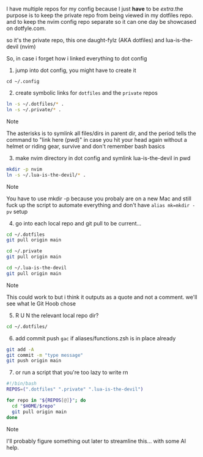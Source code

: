 I have multiple repos for my config because I just **have** to be *extra*.the purpose is to keep the private repo from being viewed in my dotfiles repo. and to keep the nvim config repo separate so it can one day be showcased on dotfyle.com.

so it's the private repo, this one daught-fylz (AKA dotfiles) and lua-is-the-devil (nvim)

So, in case i forget how i linked everything to dot config

1. jump into dot config, you might have to create it

`cd ~/.config`

2. create symbolic links for `dotfiles` and the `private` repos

```bash
ln -s ~/.dotfiles/* .
ln -s ~/.private/* .
```
> [!NOTE]
The asterisks is to symlink all files/dirs in parent dir, and the period tells the command to "link here (pwd)" in case you hit your head again without a helmet or riding gear, survive and don't remember bash basics 

3. make nvim directory in dot config and symlink lua-is-the-devil in pwd

```bash
mkdir -p nvim
ln -s ~/.lua-is-the-devil/* .
```
> [!NOTE]
You have to use mkdir -p because you probaly are on a new Mac and still fuck up the script to automate everything and don't have `alias mk=mkdir -pv` setup 

4. go into each local repo and git pull to be current…

```bash
cd ~/.dotfiles
git pull origin main

cd ~/.private
git pull origin main

cd ~/.lua-is-the-devil
git pull origin main
```
> [!NOTE]
This could work to but i think it outputs as a quote and not a comment. we'll see what le Git Hoob chose

5. R U N the relevant local repo dir?

```bash
cd ~/.dotfiles/
```

6. add commit push `gac` if aliases/functions.zsh is in place already

```bash
git add -A
git commit -m "type message"
git push origin main
```

7. or run a script that you're too lazy to write rn

```bash
#!/bin/bash
REPOS=(".dotfiles" ".private" ".lua-is-the-devil")

for repo in "${REPOS[@]}"; do
  cd "$HOME/$repo"
  git pull origin main
done
```

> [!NOTE]
I'll probably figure something out later to streamline this… with some AI help.
